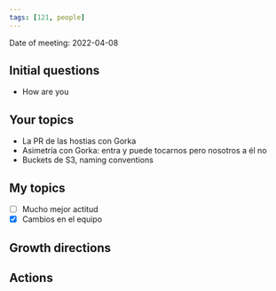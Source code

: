 ```yaml
---
tags: [121, people]
---
```


Date of meeting: 2022-04-08

## Initial questions
- How are you
 
## Your topics
- La PR de las hostias con Gorka
- Asimetría con Gorka: entra y puede tocarnos pero nosotros a él no
- Buckets de S3, naming conventions
 
## My topics
- [ ] Mucho mejor actitud
- [x] Cambios en el equipo

## Growth directions

## Actions
